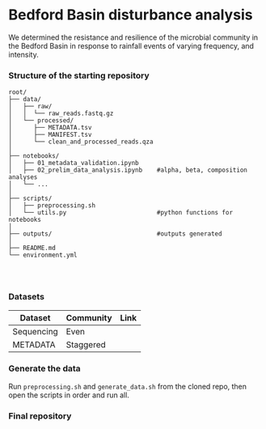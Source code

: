 # Bedford Basin disturbance analysis

We determined the resistance and resilience of the microbial community in the Bedford Basin in response to rainfall events of varying frequency, and intensity.

### Structure of the starting repository

```Working directory  
root/
├── data/
│   ├── raw/
│   │  └── raw_reads.fastq.gz  
│   └── processed/
│      ├── METADATA.tsv
│      ├── MANIFEST.tsv
│      └── clean_and_processed_reads.qza
│
├── notebooks/
│   ├── 01_metadata_validation.ipynb
│   ├── 02_prelim_data_analysis.ipynb    #alpha, beta, composition analyses
│   └── ...
│
├── scripts/
│   ├── preprocessing.sh
│   └── utils.py                         #python functions for notebooks
│
├── outputs/                             #outputs generated
│
├── README.md
└── environment.yml




 ```
    
### Datasets
| Dataset       | Community     | Link | 
| ------------- | ------------- |------|
| Sequencing    | Even          |
| METADATA      | Staggered     |

### Generate the data
Run ```preprocessing.sh``` and ```generate_data.sh``` from the cloned repo, then open the scripts in order and run all.

### Final repository
